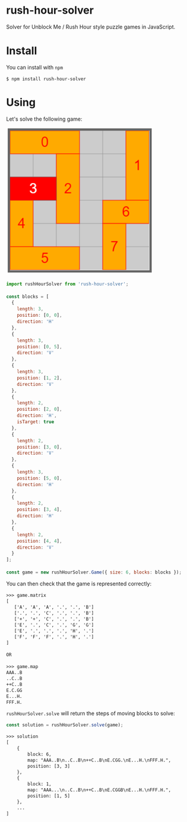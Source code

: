 # rush-hour-solver
Solver for Unblock Me / Rush Hour style puzzle games in JavaScript.

Install
======
You can install with `npm`

    $ npm install rush-hour-solver

Using
======
Let's solve the following game:

![Image of level](level.png)

```javascript
import rushHourSolver from 'rush-hour-solver';

const blocks = [
  {
    length: 3,
    position: [0, 0],
    direction: 'H'
  },
  {
    length: 3,
    position: [0, 5],
    direction: 'V'
  },
  {
    length: 3,
    position: [1, 2],
    direction: 'V'
  },
  {
    length: 2,
    position: [2, 0],
    direction: 'H',
    isTarget: true
  },
  {
    length: 2,
    position: [3, 0],
    direction: 'V'
  },
  {
    length: 3,
    position: [5, 0],
    direction: 'H'
  },
  {
    length: 2,
    position: [3, 4],
    direction: 'H'
  },
  {
    length: 2,
    position: [4, 4],
    direction: 'V'
  }
];

const game = new rushHourSolver.Game({ size: 6, blocks: blocks });
```

You can then check that the game is represented correctly:

```
>>> game.matrix
[
   ['A', 'A', 'A', '.', '.', 'B']
   ['.', '.', 'C', '.', '.', 'B']
   ['+', '+', 'C', '.', '.', 'B']
   ['E', '.', 'C', '.', 'G', 'G']
   ['E', '.', '.', '.', 'H', '.']
   ['F', 'F', 'F', '.', 'H', '.']
]

OR

>>> game.map
AAA..B
..C..B
++C..B
E.C.GG
E...H.
FFF.H.
```

`rushHourSolver.solve` will return the steps of moving blocks to solve:
```javascript
const solution = rushHourSolver.solve(game);
```

```
>>> solution
[
    {
        block: 6,
        map: "AAA..B\n..C..B\n++C..B\nE.CGG.\nE...H.\nFFF.H.",
        position: [3, 3]
    },
    {
        block: 1,
        map: "AAA...\n..C..B\n++C..B\nE.CGGB\nE...H.\nFFF.H.",
        position: [1, 5]
    },
    ...
]
```
